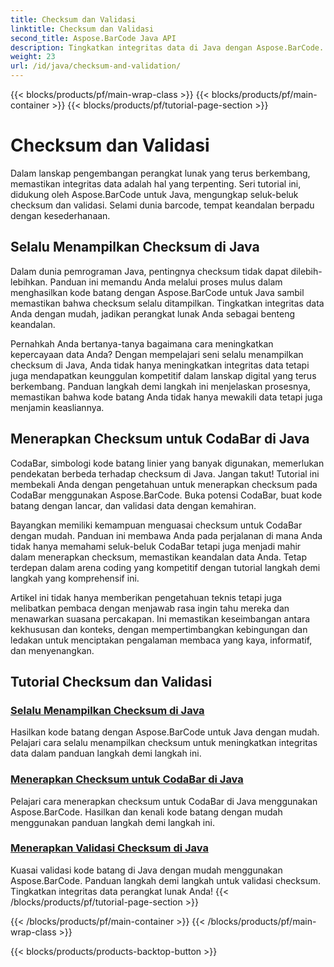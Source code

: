 ```yaml
---
title: Checksum dan Validasi
linktitle: Checksum dan Validasi
second_title: Aspose.BarCode Java API
description: Tingkatkan integritas data di Java dengan Aspose.BarCode. Hasilkan kode batang dengan mudah, selalu tampilkan checksum, dan kuasai CodaBar serta validasi checksum umum.
weight: 23
url: /id/java/checksum-and-validation/
---
```


{{< blocks/products/pf/main-wrap-class >}}
{{< blocks/products/pf/main-container >}}
{{< blocks/products/pf/tutorial-page-section >}}

# Checksum dan Validasi



Dalam lanskap pengembangan perangkat lunak yang terus berkembang, memastikan integritas data adalah hal yang terpenting. Seri tutorial ini, didukung oleh Aspose.BarCode untuk Java, mengungkap seluk-beluk checksum dan validasi. Selami dunia barcode, tempat keandalan berpadu dengan kesederhanaan.

## Selalu Menampilkan Checksum di Java

Dalam dunia pemrograman Java, pentingnya checksum tidak dapat dilebih-lebihkan. Panduan ini memandu Anda melalui proses mulus dalam menghasilkan kode batang dengan Aspose.BarCode untuk Java sambil memastikan bahwa checksum selalu ditampilkan. Tingkatkan integritas data Anda dengan mudah, jadikan perangkat lunak Anda sebagai benteng keandalan.

Pernahkah Anda bertanya-tanya bagaimana cara meningkatkan kepercayaan data Anda? Dengan mempelajari seni selalu menampilkan checksum di Java, Anda tidak hanya meningkatkan integritas data tetapi juga mendapatkan keunggulan kompetitif dalam lanskap digital yang terus berkembang. Panduan langkah demi langkah ini menjelaskan prosesnya, memastikan bahwa kode batang Anda tidak hanya mewakili data tetapi juga menjamin keasliannya.

## Menerapkan Checksum untuk CodaBar di Java

CodaBar, simbologi kode batang linier yang banyak digunakan, memerlukan pendekatan berbeda terhadap checksum di Java. Jangan takut! Tutorial ini membekali Anda dengan pengetahuan untuk menerapkan checksum pada CodaBar menggunakan Aspose.BarCode. Buka potensi CodaBar, buat kode batang dengan lancar, dan validasi data dengan kemahiran.

Bayangkan memiliki kemampuan menguasai checksum untuk CodaBar dengan mudah. Panduan ini membawa Anda pada perjalanan di mana Anda tidak hanya memahami seluk-beluk CodaBar tetapi juga menjadi mahir dalam menerapkan checksum, memastikan keandalan data Anda. Tetap terdepan dalam arena coding yang kompetitif dengan tutorial langkah demi langkah yang komprehensif ini.

Artikel ini tidak hanya memberikan pengetahuan teknis tetapi juga melibatkan pembaca dengan menjawab rasa ingin tahu mereka dan menawarkan suasana percakapan. Ini memastikan keseimbangan antara kekhususan dan konteks, dengan mempertimbangkan kebingungan dan ledakan untuk menciptakan pengalaman membaca yang kaya, informatif, dan menyenangkan.
## Tutorial Checksum dan Validasi
### [Selalu Menampilkan Checksum di Java](./always-showing-checksum/)
Hasilkan kode batang dengan Aspose.BarCode untuk Java dengan mudah. Pelajari cara selalu menampilkan checksum untuk meningkatkan integritas data dalam panduan langkah demi langkah ini.
### [Menerapkan Checksum untuk CodaBar di Java](./applying-checksum-codabar/)
Pelajari cara menerapkan checksum untuk CodaBar di Java menggunakan Aspose.BarCode. Hasilkan dan kenali kode batang dengan mudah menggunakan panduan langkah demi langkah ini.
### [Menerapkan Validasi Checksum di Java](./applying-checksum-validation/)
Kuasai validasi kode batang di Java dengan mudah menggunakan Aspose.BarCode. Panduan langkah demi langkah untuk validasi checksum. Tingkatkan integritas data perangkat lunak Anda!
{{< /blocks/products/pf/tutorial-page-section >}}

{{< /blocks/products/pf/main-container >}}
{{< /blocks/products/pf/main-wrap-class >}}

{{< blocks/products/products-backtop-button >}}
